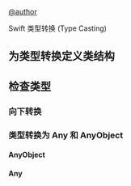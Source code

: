 [@author](https://github.com/xudeheng)

Swift 类型转换 (Type Casting)

## 为类型转换定义类结构

## 检查类型

### 向下转换

### 类型转换为 Any 和 AnyObject

#### AnyObject

#### Any
